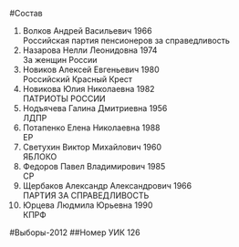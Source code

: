 #Состав
1. Волков Андрей Васильевич 1966   
    Российская партия пенсионеров за справедливость
2. Назарова Нелли Леонидовна 1974   
    За женщин России
3. Новиков Алексей Евгеньевич 1980   
    Российский Красный Крест
4. Новикова Юлия Николаевна 1982   
    ПАТРИОТЫ РОССИИ
5. Нодъячева Галина Дмитриевна 1956   
    ЛДПР
6. Потапенко Елена Николаевна 1988   
    ЕР
7. Светухин Виктор Михайлович 1960   
    ЯБЛОКО
8. Федоров Павел Владимирович 1985   
    СР
9. Щербаков Александр Александрович 1966   
    ПАРТИЯ ЗА СПРАВЕДЛИВОСТЬ
10. Юрцева Людмила Юрьевна 1990   
    КПРФ

#Выборы-2012
##Номер УИК
126